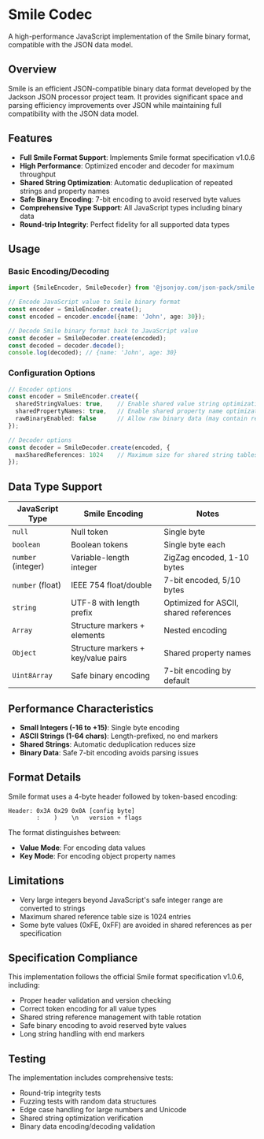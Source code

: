 # Smile Codec

A high-performance JavaScript implementation of the Smile binary format, compatible with the JSON data model.

## Overview

Smile is an efficient JSON-compatible binary data format developed by the Jackson JSON processor project team. It provides significant space and parsing efficiency improvements over JSON while maintaining full compatibility with the JSON data model.

## Features

- **Full Smile Format Support**: Implements Smile format specification v1.0.6
- **High Performance**: Optimized encoder and decoder for maximum throughput
- **Shared String Optimization**: Automatic deduplication of repeated strings and property names
- **Safe Binary Encoding**: 7-bit encoding to avoid reserved byte values
- **Comprehensive Type Support**: All JavaScript types including binary data
- **Round-trip Integrity**: Perfect fidelity for all supported data types

## Usage

### Basic Encoding/Decoding

```typescript
import {SmileEncoder, SmileDecoder} from '@jsonjoy.com/json-pack/smile';

// Encode JavaScript value to Smile binary format
const encoder = SmileEncoder.create();
const encoded = encoder.encode({name: 'John', age: 30});

// Decode Smile binary format back to JavaScript value
const decoder = SmileDecoder.create(encoded);
const decoded = decoder.decode();
console.log(decoded); // {name: 'John', age: 30}
```

### Configuration Options

```typescript
// Encoder options
const encoder = SmileEncoder.create({
  sharedStringValues: true,    // Enable shared value string optimization
  sharedPropertyNames: true,   // Enable shared property name optimization  
  rawBinaryEnabled: false      // Allow raw binary data (may contain reserved bytes)
});

// Decoder options
const decoder = SmileDecoder.create(encoded, {
  maxSharedReferences: 1024    // Maximum size for shared string tables
});
```

## Data Type Support

| JavaScript Type | Smile Encoding | Notes |
|-----------------|----------------|-------|
| `null` | Null token | Single byte |
| `boolean` | Boolean tokens | Single byte each |
| `number` (integer) | Variable-length integer | ZigZag encoded, 1-10 bytes |
| `number` (float) | IEEE 754 float/double | 7-bit encoded, 5/10 bytes |
| `string` | UTF-8 with length prefix | Optimized for ASCII, shared references |
| `Array` | Structure markers + elements | Nested encoding |
| `Object` | Structure markers + key/value pairs | Shared property names |
| `Uint8Array` | Safe binary encoding | 7-bit encoding by default |

## Performance Characteristics

- **Small Integers (-16 to +15)**: Single byte encoding
- **ASCII Strings (1-64 chars)**: Length-prefixed, no end markers
- **Shared Strings**: Automatic deduplication reduces size
- **Binary Data**: Safe 7-bit encoding avoids parsing issues

## Format Details

Smile format uses a 4-byte header followed by token-based encoding:

```
Header: 0x3A 0x29 0x0A [config byte]
        :    )    \n   version + flags
```

The format distinguishes between:
- **Value Mode**: For encoding data values
- **Key Mode**: For encoding object property names

## Limitations

- Very large integers beyond JavaScript's safe integer range are converted to strings
- Maximum shared reference table size is 1024 entries
- Some byte values (0xFE, 0xFF) are avoided in shared references as per specification

## Specification Compliance

This implementation follows the official Smile format specification v1.0.6, including:
- Proper header validation and version checking
- Correct token encoding for all value types  
- Shared string reference management with table rotation
- Safe binary encoding to avoid reserved byte values
- Long string handling with end markers

## Testing

The implementation includes comprehensive tests:
- Round-trip integrity tests
- Fuzzing tests with random data structures
- Edge case handling for large numbers and Unicode
- Shared string optimization verification
- Binary data encoding/decoding validation